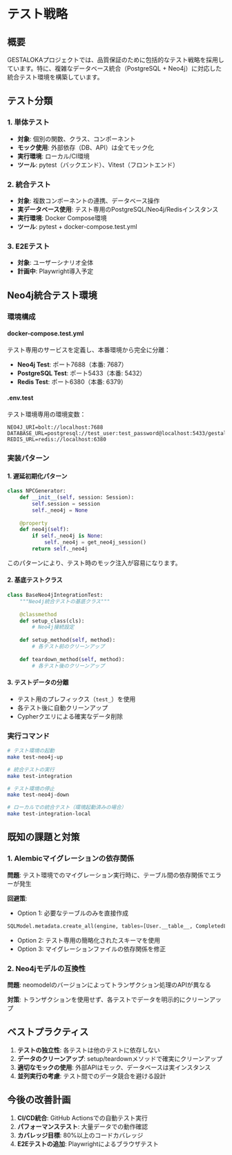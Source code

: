 # テスト戦略

## 概要

GESTALOKAプロジェクトでは、品質保証のために包括的なテスト戦略を採用しています。特に、複雑なデータベース統合（PostgreSQL + Neo4j）に対応した統合テスト環境を構築しています。

## テスト分類

### 1. 単体テスト
- **対象**: 個別の関数、クラス、コンポーネント
- **モック使用**: 外部依存（DB、API）は全てモック化
- **実行環境**: ローカル/CI環境
- **ツール**: pytest（バックエンド）、Vitest（フロントエンド）

### 2. 統合テスト
- **対象**: 複数コンポーネントの連携、データベース操作
- **実データベース使用**: テスト専用のPostgreSQL/Neo4j/Redisインスタンス
- **実行環境**: Docker Compose環境
- **ツール**: pytest + docker-compose.test.yml

### 3. E2Eテスト
- **対象**: ユーザーシナリオ全体
- **計画中**: Playwright導入予定

## Neo4j統合テスト環境

### 環境構成

#### docker-compose.test.yml
テスト専用のサービスを定義し、本番環境から完全に分離：

- **Neo4j Test**: ポート7688（本番: 7687）
- **PostgreSQL Test**: ポート5433（本番: 5432）
- **Redis Test**: ポート6380（本番: 6379）

#### .env.test
テスト環境専用の環境変数：
```
NEO4J_URI=bolt://localhost:7688
DATABASE_URL=postgresql://test_user:test_password@localhost:5433/gestaloka_test
REDIS_URL=redis://localhost:6380
```

### 実装パターン

#### 1. 遅延初期化パターン
```python
class NPCGenerator:
    def __init__(self, session: Session):
        self.session = session
        self._neo4j = None
    
    @property
    def neo4j(self):
        if self._neo4j is None:
            self._neo4j = get_neo4j_session()
        return self._neo4j
```

このパターンにより、テスト時のモック注入が容易になります。

#### 2. 基底テストクラス
```python
class BaseNeo4jIntegrationTest:
    """Neo4j統合テストの基底クラス"""
    
    @classmethod
    def setup_class(cls):
        # Neo4j接続設定
        
    def setup_method(self, method):
        # 各テスト前のクリーンアップ
        
    def teardown_method(self, method):
        # 各テスト後のクリーンアップ
```

#### 3. テストデータの分離
- テスト用のプレフィックス（`test_`）を使用
- 各テスト後に自動クリーンアップ
- Cypherクエリによる確実なデータ削除

### 実行コマンド

```bash
# テスト環境の起動
make test-neo4j-up

# 統合テストの実行
make test-integration

# テスト環境の停止
make test-neo4j-down

# ローカルでの統合テスト（環境起動済みの場合）
make test-integration-local
```

## 既知の課題と対策

### 1. Alembicマイグレーションの依存関係
**問題**: テスト環境でのマイグレーション実行時に、テーブル間の依存関係でエラーが発生

**回避策**:
- Option 1: 必要なテーブルのみを直接作成
```python
SQLModel.metadata.create_all(engine, tables=[User.__table__, CompletedLog.__table__])
```
- Option 2: テスト専用の簡略化されたスキーマを使用
- Option 3: マイグレーションファイルの依存関係を修正

### 2. Neo4jモデルの互換性
**問題**: neomodelのバージョンによってトランザクション処理のAPIが異なる

**対策**: トランザクションを使用せず、各テストでデータを明示的にクリーンアップ

## ベストプラクティス

1. **テストの独立性**: 各テストは他のテストに依存しない
2. **データのクリーンアップ**: setup/teardownメソッドで確実にクリーンアップ
3. **適切なモックの使用**: 外部APIはモック、データベースは実インスタンス
4. **並列実行の考慮**: テスト間でのデータ競合を避ける設計

## 今後の改善計画

1. **CI/CD統合**: GitHub Actionsでの自動テスト実行
2. **パフォーマンステスト**: 大量データでの動作確認
3. **カバレッジ目標**: 80%以上のコードカバレッジ
4. **E2Eテストの追加**: Playwrightによるブラウザテスト